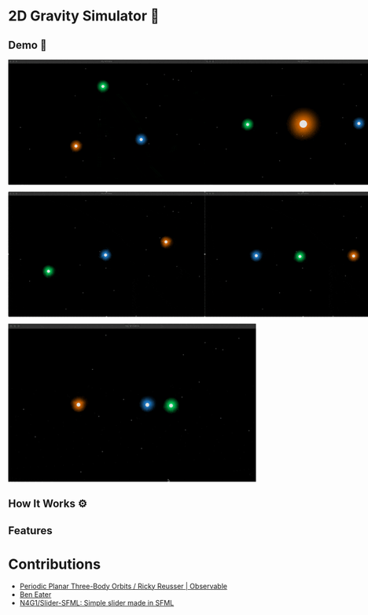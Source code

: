 

# 2D Gravity Simulator 🪽

## Demo 📸


<p style="display: flex; align-items:center">
    <img src="assets/demo/lagrange-orbit.gif" width="400" alt="Demo">
    <img src="assets/demo/euler-orbit.gif" width="400" alt="Demo">
</p>

<p style="display: flex; align-items:center">
    <img src="assets/demo/figure8-orbit.gif" width="400" alt="Demo">
    <img src="Assets/demo/broukeA7.gif" width="400" alt="Demo">
</p>

<p align="center">
    <img src="Assets/demo/broukeA3.gif" width="700" alt="Demo">
</p>

## How It Works ⚙️

## Features



# Contributions

- [Periodic Planar Three-Body Orbits / Ricky Reusser | Observable](https://observablehq.com/@rreusser/periodic-planar-three-body-orbits)
- [Ben Eater](https://eater.net/boids)
- [N4G1/Slider-SFML: Simple slider made in SFML](https://github.com/N4G1/Slider-SFML)
